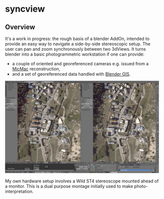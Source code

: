 # syncview
## Overview
It's a work in progress: the rough basis of a blender AddOn, intended to provide an easy way to navigate a side-by-side stereoscopic setup.
The user can pan and zoom synchronously between two 3dViews. It turns blender into a basic photogrammetric workstation if one can provide:
- a couple of oriented and georeferenced cameras e.g. issued from a [MicMac](https://github.com/micmacIGN/micmac) reconstruction,
- and a set of georeferenced data handled with [Blender GIS](https://github.com/domlysz/BlenderGIS).

![](https://github.com/xyleme/syncview/blob/master/capture.jpg)

My own hardware setup involves a Wild ST4 stereoscope mounted ahead of a monitor. This is a dual purpose montage initially used to make photo-interpretation.
